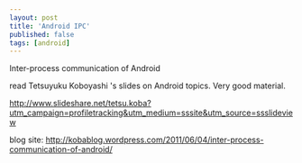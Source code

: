 ```yaml
---
layout: post
title: 'Android IPC'
published: false
tags: [android]
---
```


Inter-process communication of Android

read Tetsuyuku Koboyashi 's slides on Android topics. Very good material.

http://www.slideshare.net/tetsu.koba?utm_campaign=profiletracking&utm_medium=sssite&utm_source=ssslideview

blog site: http://kobablog.wordpress.com/2011/06/04/inter-process-communication-of-android/
